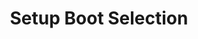 ---
sidebar_position: 4
title: "Setup Boot Selection"
sidebar_label: "Setup Boot Selection"
description: "Configure boot menu for Alpine Linux dual boot - customize boot options, set default OS, configure boot timeout, and manage boot selection."
keywords:
  - "alpine boot selection"
  - "boot menu configuration"
  - "default os"
  - "boot timeout"
  - "boot options"
tags:
  - alpine
  - boot-selection
  - boot-menu
  - boot-configuration
  - dual-boot
slug: /linux/alpine/installation/dual-boot/setup-boot-selection
---